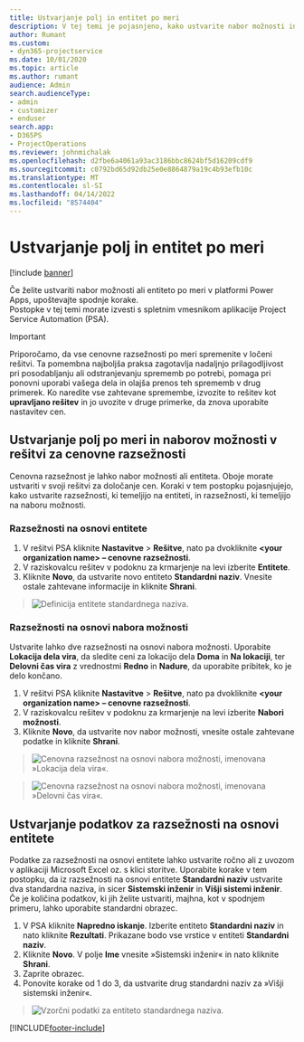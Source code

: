 ```yaml
---
title: Ustvarjanje polj in entitet po meri
description: V tej temi je pojasnjeno, kako ustvarite nabor možnosti in entitete v svoji rešitvi v platformi Power Apps.
author: Rumant
ms.custom:
- dyn365-projectservice
ms.date: 10/01/2020
ms.topic: article
ms.author: rumant
audience: Admin
search.audienceType:
- admin
- customizer
- enduser
search.app:
- D365PS
- ProjectOperations
ms.reviewer: johnmichalak
ms.openlocfilehash: d2fbe6a4061a93ac3186bbc8624bf5d16209cdf9
ms.sourcegitcommit: c0792bd65d92db25e0e8864879a19c4b93efb10c
ms.translationtype: MT
ms.contentlocale: sl-SI
ms.lasthandoff: 04/14/2022
ms.locfileid: "8574404"
---
```

# <a name="create-custom-fields-and-entities"></a>Ustvarjanje polj in entitet po meri 

[!include [banner](../includes/psa-now-project-operations.md)]

Če želite ustvariti nabor možnosti ali entiteto po meri v platformi Power Apps, upoštevajte spodnje korake.  
Postopke v tej temi morate izvesti s spletnim vmesnikom aplikacije Project Service Automation (PSA).

> [!IMPORTANT]
> Priporočamo, da vse cenovne razsežnosti po meri spremenite v ločeni rešitvi. Ta pomembna najboljša praksa zagotavlja nadaljnjo prilagodljivost pri posodabljanju ali odstranjevanju sprememb po potrebi, pomaga pri ponovni uporabi vašega dela in olajša prenos teh sprememb v drug primerek. Ko naredite vse zahtevane spremembe, izvozite to rešitev kot **upravljano rešitev** in jo uvozite v druge primerke, da znova uporabite nastavitev cen.

  
## <a name="create-custom-fields-and-option-sets-in-the-pricing-dimension-solution"></a>Ustvarjanje polj po meri in naborov možnosti v rešitvi za cenovne razsežnosti

Cenovna razsežnost je lahko nabor možnosti ali entiteta. Oboje morate ustvariti v svoji rešitvi za določanje cen. Koraki v tem postopku pojasnjujejo, kako ustvarite razsežnosti, ki temeljijo na entiteti, in razsežnosti, ki temeljijo na naboru možnosti.

### <a name="entity-based-dimensions"></a>Razsežnosti na osnovi entitete

1. V rešitvi PSA kliknite **Nastavitve** > **Rešitve**, nato pa dvokliknite **\<your organization name> – cenovne razsežnosti**.
2. V raziskovalcu rešitev v podoknu za krmarjenje na levi izberite **Entitete**.
3. Kliknite **Novo**, da ustvarite novo entiteto **Standardni naziv**. Vnesite ostale zahtevane informacije in kliknite **Shrani**.

> ![Definicija entitete standardnega naziva.](media/Standard-Title-entity-definition.png)


### <a name="option-set-based-dimensions"></a>Razsežnosti na osnovi nabora možnosti 
Ustvarite lahko dve razsežnosti na osnovi nabora možnosti. Uporabite **Lokacija dela vira**, da sledite ceni za lokacijo dela **Doma** in **Na lokaciji**, ter **Delovni čas vira** z vrednostmi **Redno** in **Nadure**, da uporabite pribitek, ko je delo končano.


1. V rešitvi PSA kliknite **Nastavitve** > **Rešitve**, nato pa dvokliknite **\<your organization name> – cenovne razsežnosti**. 
2. V raziskovalcu rešitev v podoknu za krmarjenje na levi izberite **Nabori možnosti**. 
3. Kliknite **Novo**, da ustvarite nov nabor možnosti, vnesite ostale zahtevane podatke in kliknite **Shrani**.

> ![Cenovna razsežnost na osnovi nabora možnosti, imenovana »Lokacija dela vira«.](media/Option-set-PD-called-Resource-Work-Location.png)

> ![Cenovna razsežnost na osnovi nabora možnosti, imenovana »Delovni čas vira«.](media/Option-set-PD-called-Resource-Work-Hours.PNG)


## <a name="create-data-for-entity-based-dimensions"></a>Ustvarjanje podatkov za razsežnosti na osnovi entitete

Podatke za razsežnosti na osnovi entitete lahko ustvarite ročno ali z uvozom v aplikaciji Microsoft Excel oz. s klici storitve. Uporabite korake v tem postopku, da iz razsežnosti na osnovi entitete **Standardni naziv** ustvarite dva standardna naziva, in sicer **Sistemski inženir** in **Višji sistemi inženir**. Če je količina podatkov, ki jih želite ustvariti, majhna, kot v spodnjem primeru, lahko uporabite standardni obrazec.

1. V PSA kliknite **Napredno iskanje**. Izberite entiteto **Standardni naziv** in nato kliknite **Rezultati**. Prikazane bodo vse vrstice v entiteti **Standardni naziv**.
2. Kliknite **Novo**. V polje **Ime** vnesite »Sistemski inženir« in nato kliknite **Shrani**.
3. Zaprite obrazec. 
4. Ponovite korake od 1 do 3, da ustvarite drug standardni naziv za »Višji sistemski inženir«.

> ![Vzorčni podatki za entiteto standardnega naziva.](media/ST-data.png)




[!INCLUDE[footer-include](../includes/footer-banner.md)]
